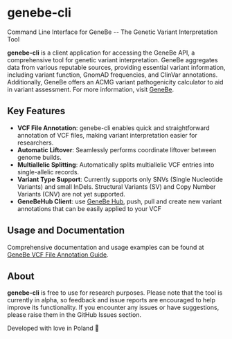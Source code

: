 # genebe-cli
Command Line Interface for GeneBe -- The Genetic Variant Interpretation Tool

**genebe-cli** is a client application for accessing the GeneBe API, a comprehensive tool for genetic variant interpretation. GeneBe aggregates data from various reputable sources, providing essential variant information, including variant function, GnomAD frequencies, and ClinVar annotations. Additionally, GeneBe offers an ACMG variant pathogenicity calculator to aid in variant assessment. For more information, visit [GeneBe](https://genebe.net/).

## Key Features
- **VCF File Annotation**: genebe-cli enables quick and straightforward annotation of VCF files, making variant interpretation easier for researchers.
- **Automatic Liftover**: Seamlessly performs coordinate liftover between genome builds.
- **Multiallelic Splitting**: Automatically splits multiallelic VCF entries into single-allelic records.
- **Variant Type Support**: Currently supports only SNVs (Single Nucleotide Variants) and small InDels. Structural Variants (SV) and Copy Number Variants (CNV) are not yet supported.
- **GeneBeHub Client**: use [GeneBe Hub](https://genebe.net/hub), push, pull and create new variant annotations that can be easily applied to your VCF

## Usage and Documentation
Comprehensive documentation and usage examples can be found at [GeneBe VCF File Annotation Guide](https://genebe.net/about/vcf-file-annotation).

## About
**genebe-cli** is free to use for research purposes. Please note that the tool is currently in alpha, so feedback and issue reports are encouraged to help improve its functionality. If you encounter any issues or have suggestions, please raise them in the GitHub Issues section.

Developed with love in Poland 💙
